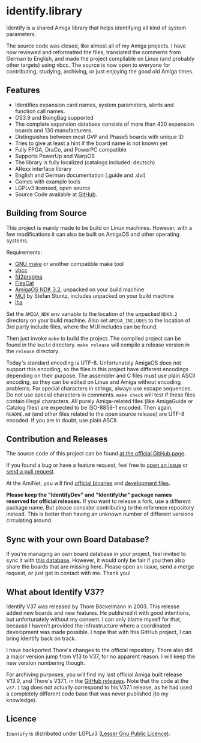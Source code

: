 # identify.library

Identify is a shared Amiga library that helps identifying all kind of system parameters.

The source code was closed, like almost all of my Amiga projects. I have now reviewed and reformatted the files, translated the comments from German to English, and made the project compilable on Linux (and probably other targets) using vbcc. The source is now open to everyone for contributing, studying, archiving, or just enjoying the good old Amiga times.

## Features

* Identifies expansion card names, system parameters, alerts and function call names.
* OS3.9 and BoingBag supported
* The complete expansion database consists of more than 420 expansion boards and 130 manufacturers.
* Distinguishes between most GVP and Phase5 boards with unique ID
* Tries to give at least a hint if the board name is not known yet
* Fully FPGA, DraCo, and PowerPC compatible
* Supports PowerUp and WarpOS
* The library is fully localized (catalogs included: deutsch)
* ARexx interface library
* English and German documentation (.guide and .dvi)
* Comes with example tools
* LGPLv3 licensed, open source
* Source Code available at [GitHub](https://github.com/shred/identify).

## Building from Source

This project is mainly made to be build on Linux machines. However, with a few modifications it can also be built on AmigaOS and other operating systems.

Requirements:

* [GNU make](http://www.gnu.org/software/make/) or another compatible make tool
* [vbcc](http://www.compilers.de/vbcc.html)
* [fd2pragma](https://github.com/adtools/fd2pragma)
* [FlexCat](https://github.com/adtools/flexcat/releases/tag/2.18)
* [AmigaOS NDK 3.2](https://www.hyperion-entertainment.com/index.php/downloads?view=files&parent=40), unpacked on your build machine
* [MUI](http://sasg.com/mui/download.html) by Stefan Stuntz, includes unpacked on your build machine
* [lha](https://github.com/jca02266/lha)

Set the `AMIGA_NDK` env variable to the location of the unpacked `NDK3.2` directory on your build machine. Also set `AMIGA_INCLUDES` to the location of 3rd party include files, where the MUI includes can be found.

Then just invoke `make` to build the project. The compiled project can be found in the `build` directory. `make release` will compile a release version in the `release` directory.

Today's standard encoding is UTF-8. Unfortunately AmigaOS does not support this encoding, so the files in this project have different encodings depending on their purpose. The assembler and C files must use plain ASCII encoding, so they can be edited on Linux and Amiga without encoding problems. For special characters in strings, always use escape sequences. Do not use special characters in comments. `make check` will test if these files contain illegal characters. All purely Amiga-related files (like AmigaGuide or Catalog files) are expected to be ISO-8859-1 encoded. Then again, `README.md` (and other files related to the open source release) are UTF-8 encoded. If you are in doubt, use plain ASCII.

## Contribution and Releases

The source code of this project can be found [at the official GitHub page](https://github.com/shred/identify).

If you found a bug or have a feature request, feel free to [open an issue](https://github.com/shred/identify/issues) or [send a pull request](https://github.com/shred/identify/pulls).

At the AmiNet, you will find [official binaries](http://aminet.net/package/util/libs/IdentifyUsr) and [development files](http://aminet.net/package/util/libs/IdentifyDev).

**Please keep the "IdentifyDev" and "IdentifyUsr" package names reserved for official releases.** If you want to release a fork, use a different package name. But please consider contributing to the reference repository instead. This is better than having an unknown number of different versions circulating around.

## Sync with your own Board Database?

If you're managing an own board database in your project, feel invited to sync it with [this database](src/identify/ID_Expansion.s). However, it would only be fair if you then also share the boards that are missing here. Please open an issue, send a merge request, or just get in contact with me. Thank you!

## What about Identify V37?

Identify V37 was released by Thore Böckelmann in 2003. This release added new boards and new features. He published it with good intentions, but unfortunately without my consent. I can only blame myself for that, because I haven't provided the infrastructure where a coordinated development was made possible. I hope that with this GitHub project, I can bring Identify back on track.

I have backported Thore's changes to the official repository. Thore also did a major version jump from V13 to V37, for no apparent reason. I will keep the new version numbering though.

For archiving purposes, you will find my last official Amiga built release V13.0, and Thore's V37.1, in the [GitHub releases](https://github.com/shred/identify/releases). Note that the code at the `v37.1` tag does not actually correspond to his V37.1 release, as he had used a completely different code base that was never published (to my knowledge).

## Licence

`Identify` is distributed under LGPLv3 ([Lesser Gnu Public Licence](http://www.gnu.org/licenses/lgpl.html)).
